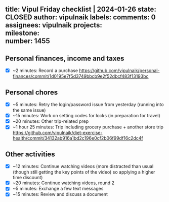 title:	Vipul Friday checklist | 2024-01-26
state:	CLOSED
author:	vipulnaik
labels:	
comments:	0
assignees:	vipulnaik
projects:	
milestone:	
number:	1455
--
## Personal finances, income and taxes

- [x] ~2 minutes: Record a purchase https://github.com/vipulnaik/personal-finances/commit/1d0195e7f5d3749bbcb9e2f52dbcf483f13193bc

## Personal chores

- [x] ~5 minutes: Retry the login/password issue from yesterday (running into the same issue)
- [x] ~15 minutes: Work on setting codes for locks (in preparation for travel)
- [x] ~20 minutes: Other trip-related prep
- [x] ~1 hour 25 minutes: Trip including grocery purchase + another store trip https://github.com/vipulnaik/diet-exercise-health/commit/34132ab916a1bd2c196e0cf2b06f99df16c2dc4f

## Other activities

- [x] ~12 minutes: Continue watching videos (more distracted than usual (though still getting the key points of the video) so applying a higher time discount)
- [x] ~20 minutes: Continue watching videos, round 2
- [x] ~5 minutes: Exchange a few text messages
- [x] ~15 minutes: Review and discuss a document
